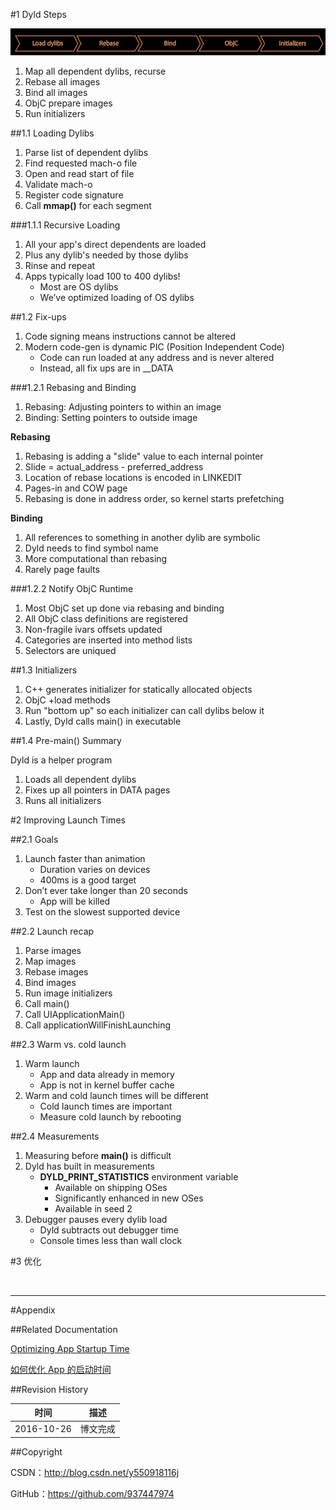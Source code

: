 #1 Dyld Steps

![](https://raw.githubusercontent.com/937447974/Blog/master/Resources/2017011001.png)

1. Map all dependent dylibs, recurse 
2. Rebase all images
3. Bind all images
4. ObjC prepare images
5. Run initializers

##1.1 Loading Dylibs

1. Parse list of dependent dylibs 
2. Find requested mach-o file 
3. Open and read start of file 
4. Validate mach-o
5. Register code signature
6. Call **mmap()** for each segment

###1.1.1 Recursive Loading

1. All your app's direct dependents are loaded 
2. Plus any dylib's needed by those dylibs 
3. Rinse and repeat
4. Apps typically load 100 to 400 dylibs!
	- Most are OS dylibs
	- We’ve optimized loading of OS dylibs

##1.2 Fix-ups

1. Code signing means instructions cannot be altered
2. Modern code-gen is dynamic PIC (Position Independent Code) 
	- Code can run loaded at any address and is never altered
	- Instead, all fix ups are in __DATA

###1.2.1 Rebasing and Binding

1. Rebasing: Adjusting pointers to within an image 
2. Binding: Setting pointers to outside image

**Rebasing**

1. Rebasing is adding a "slide" value to each internal pointer 
2. Slide = actual_address - preferred_address
3. Location of rebase locations is encoded in LINKEDIT 
4. Pages-in and COW page
5. Rebasing is done in address order, so kernel starts prefetching

**Binding**

1. All references to something in another dylib are symbolic 
2. Dyld needs to find symbol name
3. More computational than rebasing
4. Rarely page faults

###1.2.2 Notify ObjC Runtime 


1. Most ObjC set up done via rebasing and binding 
2. All ObjC class definitions are registered 
3. Non-fragile ivars offsets updated
4. Categories are inserted into method lists 
5. Selectors are uniqued

##1.3 Initializers

1. C++ generates initializer for statically allocated objects 
2. ObjC +load methods
3. Run "bottom up" so each initializer can call dylibs below it
4. Lastly, Dyld calls main() in executable

##1.4 Pre-main() Summary

Dyld is a helper program
1. Loads all dependent dylibs
2. Fixes up all pointers in DATA pages 
3. Runs all initializers

#2 Improving Launch Times

##2.1 Goals

1. Launch faster than animation
	- Duration varies on devices 
	- 400ms is a good target
2. Don’t ever take longer than 20 seconds
	- App will be killed
3. Test on the slowest supported device

##2.2 Launch recap

1. Parse images
2. Map images
3. Rebase images
4. Bind images
5. Run image initializers 
6. Call main()
7. Call UIApplicationMain()
8. Call applicationWillFinishLaunching

##2.3 Warm vs. cold launch

1. Warm launch
	- App and data already in memory
	- App is not in kernel buffer cache
2. Warm and cold launch times will be different
	- Cold launch times are important
	- Measure cold launch by rebooting

##2.4 Measurements

1. Measuring before **main()** is difficult
2. Dyld has built in measurements
	- **DYLD_PRINT_STATISTICS** environment variable 
		- Available on shipping OSes
		- Significantly enhanced in new OSes
		- Available in seed 2
3. Debugger pauses every dylib load
	- Dyld subtracts out debugger time 
	- Console times less than wall clock

#3 优化

&#160;

----------

#Appendix

##Related Documentation

[Optimizing App Startup Time](https://developer.apple.com/videos/play/wwdc2016/406/?time=55)

[如何优化 App 的启动时间](http://www.cocoachina.com/ios/20161102/17931.html)


##Revision History

| 时间 | 描述 |
| ---- | ---- |
| 2016-10-26 | 博文完成 |

##Copyright

CSDN：http://blog.csdn.net/y550918116j

GitHub：https://github.com/937447974